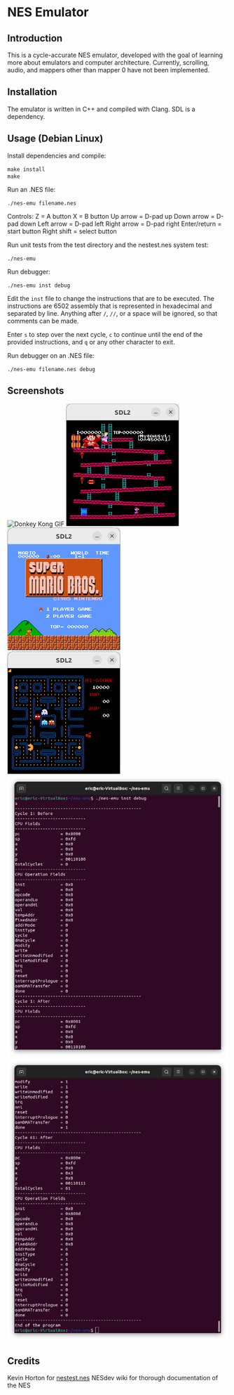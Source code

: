 # NES Emulator

## Introduction

This is a cycle-accurate NES emulator, developed with the goal of learning more about emulators and computer architecture. Currently, scrolling, audio, and mappers other than mapper 0 have not been implemented.

## Installation

The emulator is written in C++ and compiled with Clang. SDL is a dependency.

## Usage (Debian Linux)

Install dependencies and compile:

```
make install
make
```

Run an .NES file:

```
./nes-emu filename.nes
```

Controls:
Z = A button
X = B button
Up arrow = D-pad up
Down arrow = D-pad down
Left arrow = D-pad left
Right arrow = D-pad right
Enter/return = start button
Right shift = select button

Run unit tests from the test directory and the nestest.nes system test:

```
./nes-emu
```

Run debugger:

```
./nes-emu inst debug
```

Edit the `inst` file to change the instructions that are to be executed. The instructions are 6502 assembly that is represented in hexadecimal and separated by line. Anything after `/`, `//`, or a space will be ignored, so that comments can be made.

Enter `s` to step over the next cycle, `c` to continue until the end of the provided instructions, and `q` or any other character to exit.

Run debugger on an .NES file:

```
./nes-emu filename.nes debug
```

## Screenshots

![Donkey Kong GIF](/images/donkey-kong.gif)
![Donkey Kong Screenshot](/images/donkey-kong.png)
![Super Mario Bros. Screenshot](/images/super-mario-bros.png)
![Pac-Man Screenshot](/images/pac-man.png)
![Debug Screenshot 1](/images/debug1.png)
![Debug Screenshot 2](/images/debug2.png)

## Credits

Kevin Horton for [nestest.nes](https://github.com/christopherpow/nes-test-roms/blob/master/other/nestest.nes)
NESdev wiki for thorough documentation of the NES